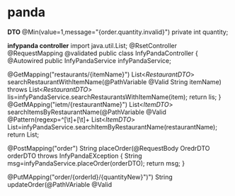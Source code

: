# panda
<b> DTO </b>
@Min(value=1,message="{order.quantity.invalid}")
private int quantity;

<b> infypanda controller</b>
import java.util.List;
@RsetController
@RequestMapping
@validated
public class InfyPandaController {
  @Autowired
  public InfyPandaService infyPandaService;

  @GetMapping("restaurants/{itemName}")
  List<*RestaurantDTO*> searchRestaurantWithItemName(@PathVariable @Valid String itemName) throws
    List<*RestaurantDTO*> lis=infyPandaService.searchRestaurantsWithItemName(item);
    return lis;
  }
  @GetMApping("ietm/{restaurantName}")
  List<*ItemDTO*> searchItemsByRestaurantName(@PathVariable @Valid @Pattern(regexp=^[\t]+[\t]+
    List<*ItemDTO*> List=infyPandaService.searchItemByRestaurantName(restaurantName);
    return List;

  @PostMapping("order")
  String placeOrder(@RequestBody OredrDTO orderDTO throws InfyPandaEXception {
    String msg=infyPandaService.placeOrder(orderDTO);
    return msg;
  }
    
  @PutMApping("order/{orderId}/{quantityNew}")")
  String updateOrder(@PathVAriable @Valid 











  
